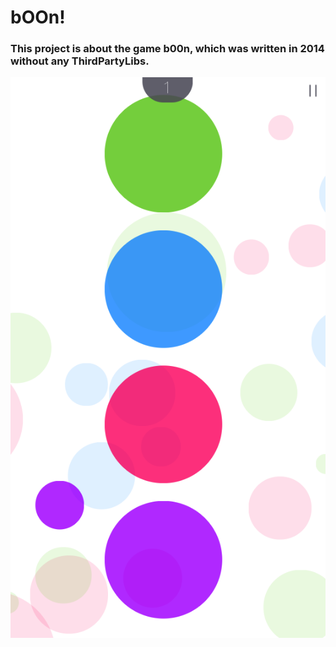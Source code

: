 
# bOOn!


### This project is about the game b00n, which was written in 2014 without any ThirdPartyLibs. 

![Alt text](/screen.png?raw=true "Screenshot of b00n")
